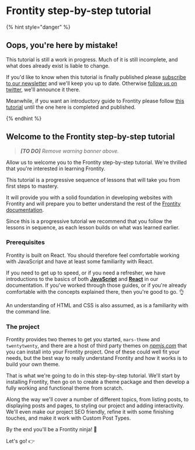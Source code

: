 # Frontity step-by-step tutorial

{% hint style="danger" %}

## Oops, you're here by mistake!

This tutorial is still a work in progress. Much of it is still incomplete, and what does already exist is liable to change.

If you'd like to know when this tutorial is finally published please [subscribe to our newsletter](https://frontity.org/#newsletter) and we'll keep you up to date. Otherwise [follow us on twitter](https://twitter.com/Frontity), we'll announce it there.

Meanwhile, if you want an introductory guide to Frontity please follow [this tutorial](https://github.com/frontity-demos/2020-06-jsnation-workshop) until the one here is completed and published.

{% endhint %}

## Welcome to the Frontity step-by-step tutorial

> _**[TO DO]** Remove warning banner above._

Allow us to welcome you to the Frontity step-by-step tutorial. We're thrilled that you're interested in learning Frontity.

This tutorial is a progressive sequence of lessons that will take you from first steps to mastery.

It will provide you with a solid foundation in developing websites with Frontity and will prepare you to better understand the rest of the [Frontity documentation](https://docs.frontity.org/).

Since this is a progressive tutorial we recommend that you follow the lessons in sequence, as each lesson builds on what was learned earlier.

### Prerequisites

Frontity is built on React. You should therefore feel comfortable working with JavaScript and have at least some familiarity with React.

If you need to get up to speed, or if you need a refresher, we have introductions to the basics of both **[JavaScript](https://docs.frontity.org/guides/javascript-basics)** and **[React](https://docs.frontity.org/guides/react-basic)** in our documentation. If you've worked through those guides, or if you're already comfortable with the concepts explained there, then you're good to go. 👌

An understanding of HTML and CSS is also assumed, as is a familiarity with the command line.

### The project

Frontity provides two themes to get you started, `mars-theme` and `twentytwenty`, and there are a host of third party themes on [_npmjs.com_](https://www.npmjs.com/) that you can install into your Frontity project. One of these could well fit your needs, but the best way to really understand Frontity and how it works is to build your own theme.

That is what we're going to do in this step-by-step tutorial. We'll start by installing Frontity, then go on to create a theme package and then develop a fully working and functional theme from scratch.

Along the way we'll cover a number of different topics, from listing posts, to displaying posts and pages, to styling our project and adding interactivity. We'll even make our project SEO friendly, refine it with some finishing touches, and make it work with Custom Post Types.

By the end you'll be a Frontity ninja! 🥷

Let's go! 👉

